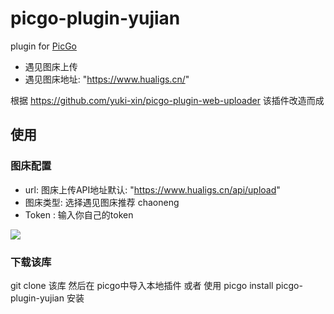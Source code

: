 # picgo-plugin-yujian

plugin for [PicGo](https://github.com/Molunerfinn/PicGo)

- 遇见图床上传
- 遇见图床地址: "https://www.hualigs.cn/"

根据 https://github.com/yuki-xin/picgo-plugin-web-uploader 该插件改造而成
## 使用

### 图床配置

- url: 图床上传API地址默认: "https://www.hualigs.cn/api/upload"
- 图床类型: 选择遇见图床推荐 chaoneng
- Token : 输入你自己的token

![](https://www.hualigs.cn/image/647f518a4168b.jpg)

### 下载该库
git clone 该库 然后在 picgo中导入本地插件
或者 使用 picgo install  picgo-plugin-yujian 安装